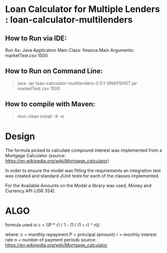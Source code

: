 # Loan Calculator for Multiple Lenders : loan-calculator-multilenders

## How to Run via IDE:

Run As: Java Application
Main Class: finance.Main
Arguments: marketTest.csv 1500

## How to Run on Command Line:

> java -jar loan-calculator-multilenders-0.0.1-SNAPSHOT.jar marketTest.csv 1500

## How to compile with Maven:

> mvn clean install -X -e

# Design

The formula picked to calculate compound interest was implemented from a Mortgage Calculator (source: https://en.wikipedia.org/wiki/Mortgage_calculator)

In order to ensure the model was fitting the requirements an integration test was created and standard JUnit tests for each of the classes implemented.

For the Available Amounts on the Model a library was used, Money and Currency API (JSR 354).

# ALGO
formula used is c = ((P * r) / 1 - (1 / (1 + r) ^ n))
	 
 where:
	  c = monthly repayment
	  P = principal (amount)
	  r = monthly interest rate
	  n = number of payment periods
source: https://en.wikipedia.org/wiki/Mortgage_calculator
	 
